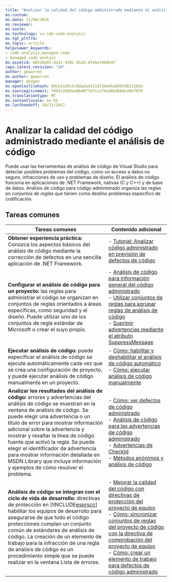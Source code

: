```yaml
---
title: "Analizar la calidad del código administrado mediante el análisis de código | Documentos de Microsoft"
ms.custom: 
ms.date: 11/04/2016
ms.reviewer: 
ms.suite: 
ms.technology: vs-ide-code-analysis
ms.tgt_pltfrm: 
ms.topic: article
helpviewer_keywords:
- code analysis,managed code
- managed code analyis
ms.assetid: 68510a55-da51-4381-81a5-0feba76b8b4f
caps.latest.revision: "24"
author: gewarren
ms.author: gewarren
manager: ghogen
ms.openlocfilehash: 69cb1ed9c5c8da2ae511d73de45a0567d61236dd
ms.sourcegitcommit: f40311056ea0b4677efcca74a285dbb0ce0e7974
ms.translationtype: MT
ms.contentlocale: es-ES
ms.lasthandoff: 10/31/2017
---
```

# <a name="analyzing-managed-code-quality-by-using-code-analysis"></a>Analizar la calidad del código administrado mediante el análisis de código
Puede usar las herramientas de análisis de código de Visual Studio para detectar posibles problemas del código, como un acceso a datos no seguro, infracciones de uso y problemas de diseño. El análisis de código funciona en aplicaciones de .NET Framework, nativas (C y C++) y de base de datos. Análisis de código para código administrado organiza las reglas en *conjuntos de reglas* que tienen como destino problemas específico de codificación.  
  
## <a name="common-tasks"></a>Tareas comunes  
  
|Tareas comunes|Contenido adicional|  
|------------------|------------------------|  
|**Obtener experiencia práctica:** Conozca los aspectos básicos del análisis de código mediante la corrección de defectos en una sencilla aplicación de .NET Framework.|-   [Tutorial: Analizar código administrado en previsión de defectos de código](../code-quality/walkthrough-analyzing-managed-code-for-code-defects.md)|  
|**Configurar el análisis de código para un proyecto:** las reglas para administrar el código se organizan en conjuntos de reglas orientados a áreas específicas, como seguridad y el diseño. Puede utilizar uno de los conjuntos de regla estándar de Microsoft o crear el suyo propio.|-   [Análisis de código para información general del código administrado](../code-quality/code-analysis-for-managed-code-overview.md)<br />-   [Utilizar conjuntos de reglas para agrupar reglas de análisis de código](../code-quality/using-rule-sets-to-group-code-analysis-rules.md)<br />-   [Suprimir advertencias mediante el atributo SuppressMessage](../code-quality/suppress-warnings-by-using-the-suppressmessage-attribute.md)|  
|**Ejecutar análisis de código:** puede especificar el análisis de código se ejecute automáticamente cada vez que se crea una configuración de proyecto, y puede ejecutar análisis de código manualmente en un proyecto.|-   [Cómo: habilitar y deshabilitar el análisis de código automático](../code-quality/how-to-enable-and-disable-automatic-code-analysis-for-managed-code.md)<br />-   [Cómo: ejecutar análisis de código manualmente](../code-quality/how-to-run-code-analysis-manually-for-managed-code.md)|  
|**Analizar los resultados del análisis de código:** errores y advertencias del análisis de código se muestran en la ventana de análisis de código. Se puede elegir una advertencia o un título de error para mostrar información adicional sobre la advertencia y mostrar y resaltar la línea de código fuente que activó la regla. Se puede elegir el identificador de advertencia para mostrar información detallada en MSDN Library que incluye información y ejemplos de cómo resolver el problema.|-   [Cómo: ver defectos de código administrado](../code-quality/how-to-view-managed-code-defects.md)<br />-   [Análisis de código para las advertencias de código administrado](../code-quality/code-analysis-for-managed-code-warnings.md)<br />-   [Advertencias de CheckId](../code-quality/code-analysis-warnings-for-managed-code-by-checkid.md)<br />-   [Métodos anónimos y análisis de código](../code-quality/anonymous-methods-and-code-analysis.md)|  
|**Análisis de código se integran con el ciclo de vida de desarrollo:** directivas de protección en [!INCLUDE[esprscc](../code-quality/includes/esprscc_md.md)] habilitar los equipos de desarrollo para asegurarse de que todo el código protecciones cumplan un conjunto común de estándares de análisis de código. La creación de un elemento de trabajo para la infracción de una regla de análisis de código es un procedimiento simple que se puede realizar en la ventana Lista de errores.|-   [Mejorar la calidad del código con directivas de protección del proyecto de equipo](../code-quality/enhancing-code-quality-with-team-project-check-in-policies.md)<br />-   [Cómo: sincronizar conjuntos de reglas del proyecto de código con la directiva de comprobación del proyecto de equipo](../code-quality/how-to-synchronize-code-project-rule-sets-with-team-project-check-in-policy.md)<br />-   [Cómo: crear un elemento de trabajo para defectos de código administrado](../code-quality/how-to-create-a-work-item-for-a-managed-code-defect.md)|